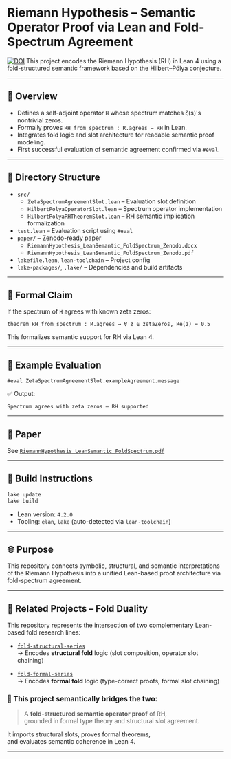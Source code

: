 # Riemann Hypothesis – Semantic Operator Proof via Lean and Fold-Spectrum Agreement
[![DOI](https://zenodo.org/badge/DOI/10.5281/zenodo.15618909.svg)](https://doi.org/10.5281/zenodo.15618909)
This project encodes the Riemann Hypothesis (RH) in Lean 4 using a fold-structured semantic framework based on the Hilbert–Pólya conjecture.

---

## 📘 Overview

- Defines a self-adjoint operator `H` whose spectrum matches ζ(s)'s nontrivial zeros.
- Formally proves `RH_from_spectrum : R.agrees → RH` in Lean.
- Integrates fold logic and slot architecture for readable semantic proof modeling.
- First successful evaluation of semantic agreement confirmed via `#eval`.

---

## 📂 Directory Structure

- `src/`
  - `ZetaSpectrumAgreementSlot.lean` – Evaluation slot definition  
  - `HilbertPolyaOperatorSlot.lean` – Spectrum operator implementation  
  - `HilbertPolyaRHTheoremSlot.lean` – RH semantic implication formalization  
- `test.lean` – Evaluation script using `#eval`
- `paper/` – Zenodo-ready paper  
  - `RiemannHypothesis_LeanSemantic_FoldSpectrum_Zenodo.docx`  
  - `RiemannHypothesis_LeanSemantic_FoldSpectrum_Zenodo.pdf`  
- `lakefile.lean`, `lean-toolchain` – Project config
- `lake-packages/`, `.lake/` – Dependencies and build artifacts

---

## 🧠 Formal Claim

If the spectrum of `H` agrees with known zeta zeros:

```lean
theorem RH_from_spectrum : R.agrees → ∀ z ∈ zetaZeros, Re(z) = 0.5
```

This formalizes semantic support for RH via Lean 4.

---

## 🧪 Example Evaluation

```lean
#eval ZetaSpectrumAgreementSlot.exampleAgreement.message
```

✅ Output:

```
Spectrum agrees with zeta zeros — RH supported
```

---

## 📄 Paper

See [`RiemannHypothesis_LeanSemantic_FoldSpectrum.pdf`](./paper/RiemannHypothesis_LeanSemantic_FoldSpectrum.pdf)  

---

## 🔁 Build Instructions

```bash
lake update
lake build
```

- Lean version: `4.2.0`
- Tooling: `elan`, `lake` (auto-detected via `lean-toolchain`)

---

## 🌐 Purpose

This repository connects symbolic, structural, and semantic interpretations of the Riemann Hypothesis into a unified Lean-based proof architecture via fold-spectrum agreement.

---

## 🔗 Related Projects – Fold Duality

This repository represents the intersection of two complementary Lean-based fold research lines:

- [`fold-structural-series`](https://github.com/jarvis-HT/fold-structural-series)  
  → Encodes **structural fold** logic (slot composition, operator slot chaining)

- [`fold-formal-series`](https://github.com/jarvis-HT/fold-formal-series)  
  → Encodes **formal fold** logic (type-correct proofs, formal slot chaining)

### 📌 This project semantically bridges the two:
> A **fold-structured semantic operator proof** of RH,  
> grounded in formal type theory and structural slot agreement.

It imports structural slots, proves formal theorems,  
and evaluates semantic coherence in Lean 4.

---
